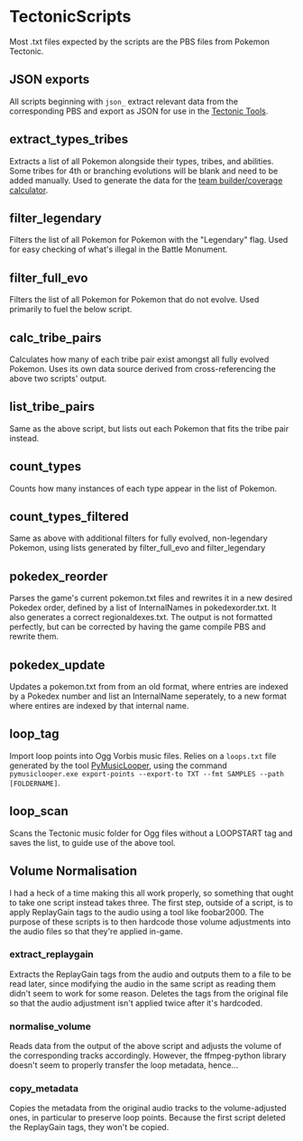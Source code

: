 # TectonicScripts
Most .txt files expected by the scripts are the PBS files from Pokemon Tectonic.
## JSON exports
All scripts beginning with `json_` extract relevant data from the corresponding PBS and export as JSON for use in the [Tectonic Tools](https://github.com/AlphaKretin/tectonic-damage-calc).
## extract_types_tribes
Extracts a list of all Pokemon alongside their types, tribes, and abilities. Some tribes for 4th or branching evolutions will be blank and need to be added manually. Used to generate the data for the [team builder/coverage calculator](https://docs.google.com/spreadsheets/d/14JS_0oAJpP7EB9LrtIShvPYshig1oSVsBKCSVAVV6tc/edit?usp=sharing).
## filter_legendary
Filters the list of all Pokemon for Pokemon with the "Legendary" flag. Used for easy checking of what's illegal in the Battle Monument.
## filter_full_evo
Filters the list of all Pokemon for Pokemon that do not evolve. Used primarily to fuel the below script.
## calc_tribe_pairs
Calculates how many of each tribe pair exist amongst all fully evolved Pokemon. Uses its own data source derived from cross-referencing the above two scripts' output.
## list_tribe_pairs
Same as the above script, but lists out each Pokemon that fits the tribe pair instead.
## count_types
Counts how many instances of each type appear in the list of Pokemon.
## count_types_filtered
Same as above with additional filters for fully evolved, non-legendary Pokemon, using lists generated by filter_full_evo and filter_legendary
## pokedex_reorder
Parses the game's current pokemon.txt files and rewrites it in a new desired Pokedex order, defined by a list of InternalNames in pokedexorder.txt. It also generates a correct regionaldexes.txt. The output is not formatted perfectly, but can be corrected by having the game compile PBS and rewrite them.
## pokedex_update
Updates a pokemon.txt from from an old format, where entries are indexed by a Pokedex number and list an InternalName seperately, to a new format where entires are indexed by that internal name.
## loop_tag
Import loop points into Ogg Vorbis music files. Relies on a `loops.txt` file generated by the tool [PyMusicLooper](https://github.com/arkrow/PyMusicLooper), using the command `pymusiclooper.exe export-points --export-to TXT --fmt SAMPLES --path [FOLDERNAME]`.
## loop_scan
Scans the Tectonic music folder for Ogg files without a LOOPSTART tag and saves the list, to guide use of the above tool.
## Volume Normalisation
I had a heck of a time making this all work properly, so something that ought to take one script instead takes three. The first step, outside of a script, is to apply ReplayGain tags to the audio using a tool like foobar2000. The purpose of these scripts is to then hardcode those volume adjustments into the audio files so that they're applied in-game.
### extract_replaygain
Extracts the ReplayGain tags from the audio and outputs them to a file to be read later, since modifying the audio in the same script as reading them didn't seem to work for some reason. Deletes the tags from the original file so that the audio adjustment isn't applied twice after it's hardcoded.
### normalise_volume
Reads data from the output of the above script and adjusts the volume of the corresponding tracks accordingly. However, the ffmpeg-python library doesn't seem to properly transfer the loop metadata, hence...
### copy_metadata
Copies the metadata from the original audio tracks to the volume-adjusted ones, in particular to preserve loop points. Because the first script deleted the ReplayGain tags, they won't be copied.